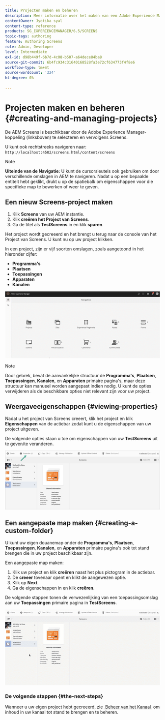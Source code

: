 ```yaml
---
title: Projecten maken en beheren
description: Meer informatie over het maken van een Adobe Experience Manager Screens-project.
contentOwner: Jyotika syal
content-type: reference
products: SG_EXPERIENCEMANAGER/6.5/SCREENS
topic-tags: authoring
feature: Authoring Screens
role: Admin, Developer
level: Intermediate
exl-id: d98b449f-6b7d-4c08-b507-a64dece84ba8
source-git-commit: 6b4fc934c31640168528fa3e72cf634773f4f8e6
workflow-type: tm+mt
source-wordcount: '324'
ht-degree: 0%

---
```


# Projecten maken en beheren {#creating-and-managing-projects}

De AEM Screens is beschikbaar door de Adobe Experience Manager-koppeling (linksboven) te selecteren en vervolgens Screens.

U kunt ook rechtstreeks navigeren naar: `http://localhost:4502/screens.html/content/screens`

>[!NOTE]
>**Uiteinde van de Navigatie:**
>U kunt de cursorsleutels ook gebruiken om door verschillende omslagen in AEM te navigeren. Nadat u op een bepaalde entiteit hebt geklikt, drukt u op de spatiebalk om eigenschappen voor die specifieke map te bewerken of weer te geven.

## Een nieuw Screens-project maken

1. Klik **Screens** van uw AEM instantie.
1. Klik **creëren het Project van Screens**.
1. Ga de titel als **TestScreens** in en klik **sparen**.

Het project wordt gecreeerd en het brengt u terug naar de console van het Project van Screens. U kunt nu op uw project klikken.

In een project, zijn er vijf soorten omslagen, zoals aangetoond in het hieronder cijfer:

* **Programma&#39;s**
* **Plaatsen**
* **Toepassingen**
* **Apparaten**
* **Kanalen**

![&#x200B; player1 &#x200B;](assets/create-project.gif)

>[!NOTE]
>
>Door gebrek, bevat de aanvankelijke structuur de **Programma&#39;s**, **Plaatsen**, **Toepassingen**, **Kanalen**, en **Apparaten** primaire pagina&#39;s, maar deze structuur kan manueel worden aangepast indien nodig. U kunt de opties verwijderen als de beschikbare opties niet relevant zijn voor uw project.


## Weergaveeigenschappen {#viewing-properties}

Nadat u het project van Screens creeert, klik het project en klik **Eigenschappen** van de actiebar zodat kunt u de eigenschappen van uw project uitgeven.

De volgende opties staan u toe om eigenschappen van uw **TestScreens** uit te geven/te veranderen.

![afbeelding](assets/create-project2.png)

## Een aangepaste map maken {#creating-a-custom-folder}

U kunt uw eigen douanemap onder de **Programma&#39;s**, **Plaatsen**, **Toepassingen**, **Kanalen**, en **Apparaten** primaire pagina&#39;s ook tot stand brengen die in uw project beschikbaar zijn.

Een aangepaste map maken:

1. Klik uw project en klik **creëren** naast het plus pictogram in de actiebar.
1. De **creeer** tovenaar opent en klikt de aangewezen optie.
1. Klik op **Next**.
1. Ga de eigenschappen in en klik **creëren**.

De volgende stappen tonen de verwezenlijking van een toepassingsomslag aan uw **Toepassingen** primaire pagina in **TestScreens**.

![&#x200B; speler2-1 &#x200B;](assets/create-project3.gif)

### De volgende stappen {#the-next-steps}

Wanneer u uw eigen project hebt gecreeerd, zie [&#x200B; Beheer van het Kanaal &#x200B;](managing-channels.md) om inhoud in uw kanaal tot stand te brengen en te beheren.
